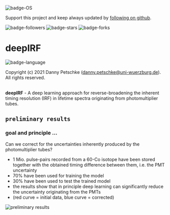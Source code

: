 ![badge-OS](https://img.shields.io/badge/stage-under%20progress-brightgreen)

Support this project and keep always updated by [following on github](https://github.com/dpscience?tab=followers).

![badge-followers](https://img.shields.io/github/followers/dpscience?style=social)
![badge-stars](https://img.shields.io/github/stars/dpscience/deepIRF?style=social)
![badge-forks](https://img.shields.io/github/forks/dpscience/deepIRF?style=social)

# deepIRF

![badge-language](https://img.shields.io/badge/language-Python-blue)

Copyright (c) 2021 Danny Petschke (danny.petschke@uni-wuerzburg.de). All rights reserved.<br><br>

<b>deepIRF</b> - A deep learning approach for reverse-broadening the inherent timing resolution (IRF) in lifetime spectra originating from photomultiplier tubes. 

## ``preliminary results``

### goal and principle ...

Can we correct for the uncertainties inherently produced by the photomultiplier tubes?

* 1 Mio. pulse-pairs recorded from a 60-Co isotope have been stored together with the obtained timing difference between them, i.e. the PMT uncertainty
* 70% have been used for training the model
* 30% have been used to test the trained model
* the results show that in principle deep learning can significantly reduce the uncertainty originating from the PMTs 
* (red curve = initial data, blue curve = corrected)

![preliminary results](/preliminary%20results/preliminary%20results%20on%2060-Co.png)

